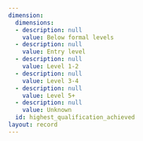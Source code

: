 ```yaml
---
dimension:
  dimensions:
  - description: null
    value: Below formal levels
  - description: null
    value: Entry level
  - description: null
    value: Level 1-2
  - description: null
    value: Level 3-4
  - description: null
    value: Level 5+
  - description: null
    value: Unknown
  id: highest_qualification_achieved
layout: record
---
```

